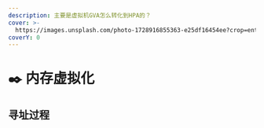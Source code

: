 ```yaml
---
description: 主要是虚拟机GVA怎么转化到HPA的？
cover: >-
  https://images.unsplash.com/photo-1728916855363-e25df16454ee?crop=entropy&cs=srgb&fm=jpg&ixid=M3wxOTcwMjR8MHwxfHJhbmRvbXx8fHx8fHx8fDE3MzA1NTQyNTR8&ixlib=rb-4.0.3&q=85
coverY: 0
---
```


# ✒️ 内存虚拟化

## 寻址过程

